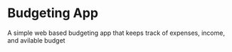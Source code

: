 # Budgeting App
 A simple web based budgeting app that keeps track of expenses, income, and avilable budget

